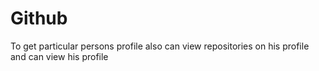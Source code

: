 # Github
To get particular persons profile also can view repositories on his profile and can view his profile

